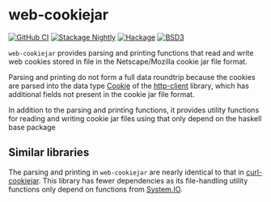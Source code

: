 # web-cookiejar
[![GitHub CI](https://github.com/adetokunbo/web-cookiejar/actions/workflows/cabal.yml/badge.svg)](https://github.com/adetokunbo/web-cookiejar/actions)
[![Stackage Nightly](http://stackage.org/package/web-cookiejar/badge/nightly)](http://stackage.org/nightly/package/web-cookiejar)
[![Hackage][hackage-badge]][hackage]
[![BSD3](https://img.shields.io/badge/license-BSD3-green.svg?dummy)](https://github.com/adetokunbo/web-cookiejar/blob/master/LICENSE)

`web-cookiejar` provides parsing and printing functions that read and write web
cookies stored in file in the Netscape/Mozilla cookie jar file format.

Parsing and printing do not form a full data roundtrip because the cookies are
parsed into the data type [Cookie] of the [http-client] library, which has
additional fields not present in the cookie jar file format.

In addition to the parsing and printing functions, it provides utility functions
for reading and writing cookie jar files using that only depend on the haskell
base package
 
## Similar libraries

The parsing and printing in `web-cookiejar` are nearly identical to that in
[curl-cookiejar]. This library has fewer dependencies as its file-handling
utility functions only depend on functions from [System.IO].


[hackage-deps-badge]: <https://img.shields.io/hackage-deps/v/web-cookiejar.svg>
[hackage-deps]:       <http://packdeps.haskellers.com/feed?needle=web-cookiejar>
[hackage-badge]:      <https://img.shields.io/hackage/v/web-cookiejar.svg>
[hackage]:            <https://hackage.haskell.org/package/web-cookiejar>
[Cookie]:             <https://hackage.haskell.org/package/http-client/docs/Network-HTTP-Client.html#t:Cookie>
[http-client]:        <https://hackage.haskell.org/package/http-client/docs/Network-HTTP-Client.html>
[curl-cookiejar]:     <https://hackage.haskell.org/package/curl-cookiejar>
[System.IO]:          <https://hackage.haskell.org/package/base/docs/System-IO.html>
